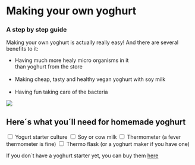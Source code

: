 
<html>
<head>
  <h1>Making your own yoghurt</h1>
  <h3>A step by step guide</h3>
</head>

<article>
  <p>Making your own yoghurt is actually really easy! And there are several benefits to it:</p>
  <ul>
    <li>Having much more healy micro organisms in it<br>than yoghurt from the store</li><br>
    <li>Making cheap, tasty and healthy vegan yoghurt with soy milk</li><br>
    <li>Having fun taking care of the bacteria</li>
  </ul>
</article>

<img src="https://images.unsplash.com/photo-1562114808-b4b33cf60f4f?q=80&w=1773&auto=format&fit=crop&ixlib=rb-4.0.3&ixid=M3wxMjA3fDB8MHxwaG90by1wYWdlfHx8fGVufDB8fHx8fA%3D%3D"/>

<section>
  <h2>Here´s what you´ll need for homemade yoghurt</h2>

   <input type="checkbox" id="culture" name="culture"> <label for="culture">Yogurt starter culture</label>
   <input type="checkbox" id="milk" name="milk"> <label for="milk">Soy or cow milk</label>
   <input type="checkbox" id="thermometer" name="thermometer"> <label for="thermometer">Thermometer (a fever thermometer is fine)</label>
   <input type="checkbox" id="flask" name="flask"> <label for="task3">Thermo flask (or a yoghurt maker if you have one)</label>

  If you don´t have a yoghurt starter yet, you can buy them
  <a href="https://www.dragonspice.de/index.php">here</a>
</section>

